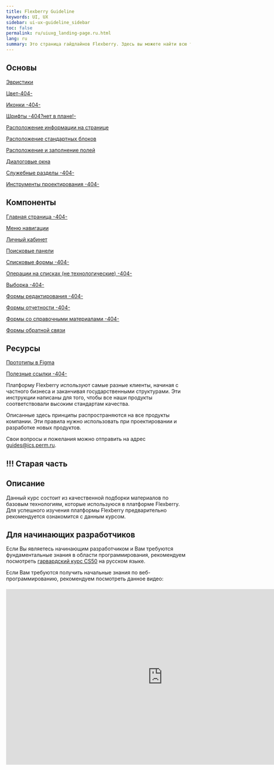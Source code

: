 ```yaml
---
title: Flexberry Guideline
keywords: UI, UX
sidebar: ui-ux-guideline_sidebar
toc: false
permalink: ru/uiuxg_landing-page.ru.html
lang: ru
summary: Это страница гайдлайнов Flexberry. Здесь вы можете найти всю теоретическую и практическую информацию, которая поможет вам понять дизайн-систему нашей платформы.
---
```


## Основы

[Эвристики](uiuxg_heuristics.ru.md)

[Цвет-404-](../../../404.md)

[Иконки -404-](../../../404.md)

[Шрифты -404?нет в плане!-](../../../404.md)

[Расположение информации на странице](uiuxg_information_composition.ru.md)

[Расположение стандартных блоков](uiuxg_elements_location.ru.md)

[Расположение и заполнение полей](uiuxg_fields_location_and_fill.ru.md)

[Диалоговые окна](uiuxg_dialog_with_a_system.ru.md)

[Служебные разделы -404-](../../../404.md)

[Инструменты проектирования -404-](../../../404.md)

## Компоненты

[Главная страница -404-](../../../404.md)

[Меню навигации](uiuxg_sitemap.ru.md)

[Личный кабинет](uiuxg_lk.ru.md)

[Поисковые панели](uiuxg_search.ru.md)

[Списковые формы -404-](../../../404.md)

[Операции на списках (не технологические) -404-](../../../404.md)

[Выборка -404-](../../../404.md)

[Формы редактирования -404-](../../../404.md)

[Формы отчетности -404-](../../../404.md)

[Формы со справочными материалами -404-](../../../404.md)

[Формы обратной связи](uiuxg_feedback_form.ru.md)

## Ресурсы

[Прототипы в Figma](../../../404.md)

[Полезные ссылки -404-](../../../404.md)

Платформу Flexberry используют самые разные клиенты, начиная с частного бизнеса и заканчивая государственными структурами. Эти инструкции написаны для того, чтобы все наши продукты соответствовали высоким стандартам качества.

Описанные здесь принципы распространяются на все продукты компании. Эти правила нужно использовать при проектировании и разработке новых продуктов.

Свои вопросы и пожелания можно отправить на адрес guides@ics.perm.ru.

## !!! Старая часть

## Описание

Данный курс состоит из качественной подборки материалов по базовым технологиям, которые используюся в платформе Flexberry. Для успешного изучения платформы Flexberry предварительно рекомендуется ознакомится с данным курсом.

## Для начинающих разработчиков

Если Вы являетесь начинающим разработчиком и Вам требуются фундаментальные знания в области программирования, рекомендуем посмотреть [гарвардский курс CS50](https://www.youtube.com/playlist?list=PLawfWYMUziZqyUL5QDLVbe3j5BKWj42E5) на русском языке.

Если Вам требуются получить начальные знания по веб-программированию, рекомендуем посмотреть данное видео:

<div class="thumb-wrap" style="margin-top: 20px; margin-bottom: 20px">
    <iframe width="854" height="480" src="https://www.youtube.com/embed/FKmRoNDQsMw" frameborder="0" allowfullscreen></iframe>
</div>

